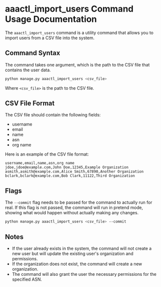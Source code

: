 # aaactl_import_users Command Usage Documentation

The `aaactl_import_users` command is a utility command that allows you to import users from a CSV file into the system. 

## Command Syntax

The command takes one argument, which is the path to the CSV file that contains the user data.

```sh
python manage.py aaactl_import_users <csv_file>
```

Where `<csv_file>` is the path to the CSV file.

## CSV File Format

The CSV file should contain the following fields:

- username
- email
- name
- asn
- org name

Here is an example of the CSV file format:

```csv
username,email,name,asn,org name
jdoe,jdoe@example.com,John Doe,12345,Example Organization
asmith,asmith@example.com,Alice Smith,67890,Another Organization
bclark,bclark@example.com,Bob Clark,11122,Third Organization
```

## Flags

The `--commit` flag needs to be passed for the command to actually run for real. If this flag is not passed, the command will run in pretend mode, showing what would happen without actually making any changes.

```sh
python manage.py aaactl_import_users <csv_file> --commit
```

## Notes

- If the user already exists in the system, the command will not create a new user but will update the existing user's organization and permissions.
- If the organization does not exist, the command will create a new organization.
- The command will also grant the user the necessary permissions for the specified ASN.